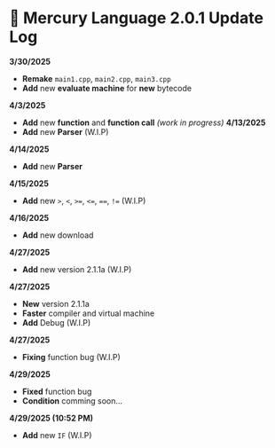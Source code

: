 # **📜 Mercury Language 2.0.1 Update Log**

**3/30/2025**

- **Remake** `main1.cpp`, `main2.cpp`, `main3.cpp`
- **Add** new **evaluate machine** for **new** bytecode

**4/3/2025**

- **Add** new **function** and **function call** _(work in progress)_
  **4/13/2025**
- **Add** new **Parser** (W.I.P)

**4/14/2025**
- **Add** new **Parser** 

**4/15/2025**
- **Add** new ``>``, ``<``, ``>=``, ``<=``, ``==``, ``!=`` (W.I.P)

**4/16/2025**
- **Add** new download

**4/27/2025**
- **Add** new version 2.1.1a (W.I.P)

**4/27/2025**
- **New** version 2.1.1a
- **Faster** compiler and virtual machine
- **Add** Debug (W.I.P)

**4/27/2025**
- **Fixing** function bug (W.I.P)

**4/29/2025**
- **Fixed** function bug
- **Condition** comming soon...
  
**4/29/2025 (10:52 PM)**
- **Add** new ```IF``` (W.I.P)
